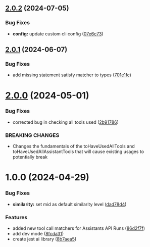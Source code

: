 ## [2.0.2](https://github.com/codeably-io/jest-ai/compare/v2.0.1...v2.0.2) (2024-07-05)


### Bug Fixes

* **config:** update custom cli config ([07e6c73](https://github.com/codeably-io/jest-ai/commit/07e6c736503682208e5114964a259fde57c3a518))

## [2.0.1](https://github.com/codeably-io/jest-ai/compare/v2.0.0...v2.0.1) (2024-06-07)


### Bug Fixes

* add missing statement satisfy matcher to types ([701e1fc](https://github.com/codeably-io/jest-ai/commit/701e1fc2c311f751b53aa417bcbb7009145abe42))

# [2.0.0](https://github.com/codeably-io/jest-ai/compare/v1.1.0...v2.0.0) (2024-05-01)


### Bug Fixes

* corrected bug in checking all tools used ([2b91786](https://github.com/codeably-io/jest-ai/commit/2b917864e5612c806f7347d685379843456c1be2))


### BREAKING CHANGES

* Changes the fundamentals of the toHaveUsedAllTools and toHaveUsedAllAssistantTools
that will cause existing usages to potentially break

# 1.0.0 (2024-04-29)


### Bug Fixes

* **similarity:** set mid as default similarity level ([dad78d4](https://github.com/codeably-io/jest-ai/commit/dad78d49e0ec53def02dc17909603f62690d7891))


### Features

* added new tool call matchers for Assistants API Runs ([86d2f7f](https://github.com/codeably-io/jest-ai/commit/86d2f7f14d22e83a1d4116f0e8b493c9ca9c3449))
* add dev mode ([8fcda31](https://github.com/codeably-io/jest-ai/commit/8fcda31e93975ac0d0f45755fdb174dcfd1b6650))
* create jest ai library ([8b7aea5](https://github.com/codeably-io/jest-ai/commit/8b7aea5710e9fddd6f8ef33e6be270be671aab88))
